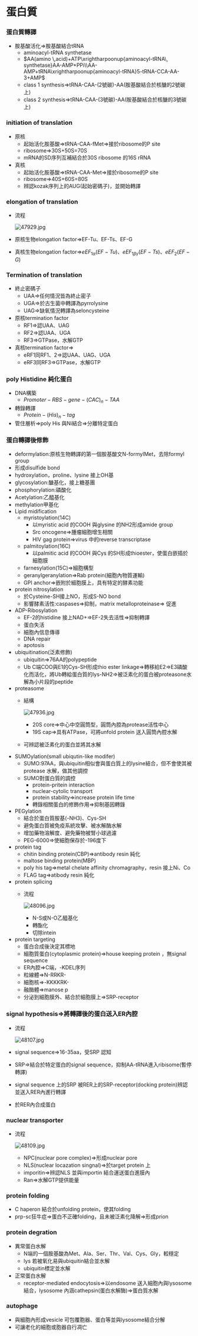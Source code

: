 # 蛋白質

### 蛋白質轉譯

- 胺基酸活化⇒胺基酸結合tRNA
    - aminoacyl-tRNA synthetase
    - $AA(amino \,acid)+ATP\xrightharpoonup{aminoacyl-tRNA\, synthetase}AA-AMP+PPi\\AA-AMP+tRNA\xrightharpoonup{aminoacyl-tRNA}5-tRNA-CCA-AA-3+AMP$
    - class 1 synthesis⇒tRNA-CAA-(2號碳)-AA(胺基酸結合於核醣的2號碳上)
    - class 2 synthesis⇒tRNA-CAA-(3號碳)-AA(胺基酸結合於核醣的3號碳上)

### initiation of translation

- 原核
    - 起始活化胺基酸⇒tRNA-CAA-fMet⇒接於ribosome的P site
    - ribosome⇒30S+50S=70S
    - mRNA的SD序列互補結合於30S ribosome 的16S rRNA
- 真核
    - 起始活化胺基酸⇒tRNA-CAA-Met⇒接於ribosome的P site
    - ribosome⇒40S+60S=80S
    - 辨認kozak序列上的AUG(起始密碼子)，並開始轉譯

### elongation of translation

- 流程
    
    ![47929.jpg](%E8%9B%8B%E7%99%BD%E8%B3%AA%20d346daafbbd74d5dbd4e8d030450de7e/47929.jpg)
    
- 原核生物elongation factor⇒EF-Tu、EF-Ts、EF-G
- 真核生物elongation factor⇒$eEF_{1\alpha}(EF-Tu)、eEF_{1\beta\gamma}(EF-Ts)、eEF_{2}(EF-G)$

### Termination of translation

- 終止密碼子
    - UAA⇒任何情況皆為終止密子
    - UGA⇒於古生菌中轉譯為pyrrolysine
    - UAG⇒缺氧情況轉譯為seloncysteine
- 原核termination factor
    - RF1⇒認UAA、UAG
    - RF2⇒認UAA、UGA
    - RF3⇒GTPase，水解GTP
- 真核termination factor⇒
    - eRF1同RF1、2⇒認UAA、UAG、UGA
    - eRF3同RF3⇒GTPase，水解GTP

### poly Histidine 純化蛋白

- DNA構築
    - $Promoter-RBS-gene-(CAC)_n-TAA$
- 轉錄轉譯
    - $Protein-(His)_n-tag$
- 管住層析⇒poly His 與Ni結合⇒分離特定蛋白

### 蛋白轉譯後修飾

- deformylation:原核生物轉譯的第一個胺基酸文N-formylMet，去除formyl group
- 形成disulfide bond
- hydroxylation，proline、lysine 接上OH基
- glycosylation:醣基化，接上糖基團
- phosphorylation:磷酸化
- Acetylation:乙醯基化
- methylation甲基化
- Lipid midification
    - myristoylation(14C)
        - 以myristic acid 的COOH 與glysine 的NH2形成amide group
        - Src oncogene⇒腫瘤細胞增生相關
        - HIV gag protein⇒virus 中的reverse transcriptase
    - palmitoylation(16C)
        - 以palmitic acid 的COOH 與Cys 的SH形成thioester，使蛋白嵌插於細胞膜
    - farnesylation(15C)⇒細胞構型
    - geranylgeranylation⇒Rab protein(細胞內物質運輸)
    - GPI anchor⇒嵌附於細胞膜上，具有特定的酵素功能
- protein nitrosylation
    - 於Cysteine-SH接上NO，形成S-NO bond
    - 影響酵素活性:caspases⇒抑制，matrix metalloproteinase⇒ 促進
- ADP-Ribosylation
    - EF-2的histidine 接上NAD+⇒EF-2失去活性⇒抑制轉譯
    - 蛋白失活
    - 細胞內信息傳導
    - DNA repair
    - apotosis
- ubiquitination(泛素修飾)
    - ubiquitin⇒76AA的polypeptide
    - Ub C端COO與E1的Cys-SH形成thio ester linkage⇒轉移給E2⇒E3磷酸化而活化，將Ub轉給蛋白質的lys-NH2⇒被泛素化的蛋白被proteasone水解為小片段的peptide
- proteasome
    - 結構
        
        ![47936.jpg](%E8%9B%8B%E7%99%BD%E8%B3%AA%20d346daafbbd74d5dbd4e8d030450de7e/47936.jpg)
        
        - 20S core⇒中心中空圓筒型，圓筒內腔為protease活性中心
        - 19S cap⇒具有ATPase，可將unfold protein 送入圓筒內腔水解
    - 可辨認被泛素化的蛋白並將其水解
- SUMOylation(small ubiqutin-like modifer)
    - SUMO:97AA，與ubiquitin相似會與蛋白質上的lysine結合，但不會使其被protease 水解，做其他調控
    - SUMO對蛋白質的調控
        - protein-pritein interaction
        - nuclear-cytolic transport
        - protein stability⇒increase protein life time
        - 轉錄相關蛋白的修飾作用⇒抑制基因轉錄
- PEGylation
    - 結合於蛋白質胺基(-NH3)、Cys-SH
    - 避免蛋白質被免疫系統攻擊、被水解酶水解
    - 增加藥物溶解度、避免藥物被腎小球過濾
    - PEG-6000⇒使細胞保存於-196度下
- protein tag
    - chitin binding protein(CBP)⇒antibody resin 純化
    - maltose binding protein(MBP)
    - poly his tag⇒metal chelate affinity chromagraphy，resin 接上Ni、Co
    - FLAG tag⇒atibody resin 純化
- protein splicing
    - 流程
        
        ![48096.jpg](%E8%9B%8B%E7%99%BD%E8%B3%AA%20d346daafbbd74d5dbd4e8d030450de7e/48096.jpg)
        
        - N-S或N-O乙醯基化
        - 轉酯化
        - 切除intein
- protein targeting
    - 蛋白合成後決定其標地
    - 細胞質蛋白(cytoplasmic protein)⇒house keeping protein ，無signal sequence
    - ER內腔⇒C端，-KDEL序列
    - 粒線體⇒N-RRKR-
    - 細胞核⇒-KKKKRK-
    - 融酶體⇒manose p
    - 分泌到細胞膜外、結合於細胞膜上⇒SRP-receptor

### signal hypothesis⇒將轉譯後的蛋白送入ER內腔

- 流程
    
    ![48107.jpg](%E8%9B%8B%E7%99%BD%E8%B3%AA%20d346daafbbd74d5dbd4e8d030450de7e/48107.jpg)
    
- signal sequence⇒16-35aa，受SRP 認知
- SRP⇒結合於特定蛋白的signal sequence，抑制AA-tRNA進入ribisome(暫停轉譯)
- signal sequence 上的SRP 被RER上的SRP-receptor(docking protein)辨認並送入RER內進行轉譯
- 於RER內合成蛋白

### nuclear transporter

- 流程
    
    ![48109.jpg](%E8%9B%8B%E7%99%BD%E8%B3%AA%20d346daafbbd74d5dbd4e8d030450de7e/48109.jpg)
    
    - NPC(nuclear pore complex)⇒形成nuclear pore
    - NLS(nuclear locazation singnal)⇒於target protein 上
    - imporitin⇒辨認NLS 並與importin 結合運送蛋白進膜內
    - Ran⇒水解GTP提供能量

### protein folding

- C haperon 結合於unfolding protein，使其folding
- prp-sc狂牛症⇒蛋白不正確folding，且未被泛素化降解⇒形成prion

### protein degration

- 異常蛋白水解
    - N端的一個胺基酸為Met、Ala、Ser、Thr、Val、Cys、Gly，較穩定
    - lys 若被氧化易與ubiquitin結合並水解
    - ubiquitin標定並水解
- 正常蛋白水解
    - receptor-mediated endocytosis⇒以endosome 送入細胞內與lysosome結合，lysosome 內涵cathepsin(蛋白水解酶)⇒蛋白質水解

### autophage

- 與細胞內形成vesicle 可包覆胞器、蛋白等並與lysosome結合分解
- 可讓老化的細胞或胞器自行凋亡